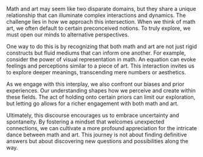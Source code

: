 Math and art may seem like two disparate domains, but they share a unique relationship that can illuminate complex interactions and dynamics. The challenge lies in how we approach this intersection. When we think of math art, we often default to certain preconceived notions. To truly explore, we must open our minds to alternative perspectives.

One way to do this is by recognizing that both math and art are not just rigid constructs but fluid mediums that can inform one another. For example, consider the power of visual representation in math. An equation can evoke feelings and perceptions similar to a piece of art. This interaction invites us to explore deeper meanings, transcending mere numbers or aesthetics.

As we engage with this interplay, we also confront our biases and prior experiences. Our understanding shapes how we perceive and create within these fields. The act of holding onto certain priors can limit our exploration, but letting go allows for a richer engagement with both math and art.

Ultimately, this discourse encourages us to embrace uncertainty and spontaneity. By fostering a mindset that welcomes unexpected connections, we can cultivate a more profound appreciation for the intricate dance between math and art. This journey is not about finding definitive answers but about discovering new questions and possibilities along the way.

